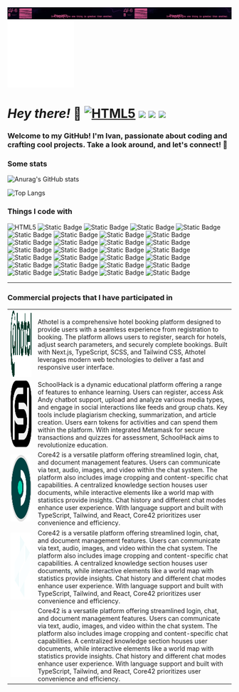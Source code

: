 <img alt="LG6" src="/lg-6.png">
<img src="/logos/onDemand.svg" height="150px" />

# _Hey there!_ 👋 <a href="https://www.instagram.com/ivan_chyzh"><img alt="HTML5" src="https://img.shields.io/badge/Instagram-white?style=plastic&logo=instagram&link=https%3A%2F%2Fwww.instagram.com%2Fivan_chyzh%2F"></a> <a href="https://www.linkedin.com/in/ivan-chyzh-8b927722a/"><img src="https://img.shields.io/badge/LinkedIn-white?style=plastic&logo=linkedin&logoColor=blue&link=https%3A%2F%2Fwww.instagram.com%2Fivan_chyzh%2F" /></a> <a href="http://t.me/ivan_chyzh"><img src="https://img.shields.io/badge/Telegram-white?style=plastic&logo=Telegram&logoColor=blue&link=https%3A%2F%2Fwww.instagram.com%2Fivan_chyzh%2F" /></a> <a href="mailto:ivan.chyzh.fe@gmail.com"><img src="https://img.shields.io/badge/ivan.chyzh.fe@gmail.com-gray?style=plastic&logo=gmail" /></a>

### Welcome to my GitHub! I'm Ivan, passionate about coding and crafting cool projects. Take a look around, and let's connect! 🚀

<h3>Some stats</h3>

![Anurag's GitHub stats](https://github-readme-stats.vercel.app/api?username=vanyachyzh&show_icons=true&theme=dracula&bg_color=30,e96443,904e95&title_color=fff&text_color=fff)

![Top Langs](https://github-readme-stats.vercel.app/api/top-langs/?username=vanyachyzh&layout=compact&theme=dracula&bg_color=30,e96443,904e95&title_color=fff&text_color=fff)

<h3>Things I code with</h3>

<p>
<img alt="HTML5" src="https://img.shields.io/badge/HTML5-%23f43f5e?style=flat&logo=html5&labelColor=gray">
<img alt="Static Badge" src="https://img.shields.io/badge/JavaScript-%23ec4899?style=flat&logo=JavaScript&labelColor=gray">
<img alt="Static Badge" src="https://img.shields.io/badge/TypeScript-%23d946ef?style=flat&logo=TypeScript&labelColor=gray">
<img alt="Static Badge" src="https://img.shields.io/badge/React-%23a855f7?style=flat&logo=React&labelColor=gray">
<img alt="Static Badge" src="https://img.shields.io/badge/Next-%238b5cf6?style=flat&logo=next.js&labelColor=gray">
<img alt="Static Badge" src="https://img.shields.io/badge/Redux-%236366f1?style=flat&logo=Redux&labelColor=gray">
<img alt="Static Badge" src="https://img.shields.io/badge/CSS3-%233b82f6?style=flat&logo=CSS3&labelColor=gray">
<img alt="Static Badge" src="https://img.shields.io/badge/Tailwind-%230ea5e9?style=flat&logo=tailwindcss&labelColor=gray">
<img alt="Static Badge" src="https://img.shields.io/badge/SASS-%2306b6d4?style=flat&logo=sass&labelColor=gray">
<img alt="Static Badge" src="https://img.shields.io/badge/Less-%2314b8a6?style=flat&logo=less&labelColor=gray">
<img alt="Static Badge" src="https://img.shields.io/badge/styled%20components-%2322c55e?style=flat&logo=styled%20components&labelColor=gray">
<img alt="Static Badge" src="https://img.shields.io/badge/AntDesign-%2384cc16?style=flat&logo=antdesign&labelColor=gray">
<img alt="Static Badge" src="https://img.shields.io/badge/Material%20UI-%23eab308?style=flat&logo=mui&labelColor=gray">
<img alt="Static Badge" src="https://img.shields.io/badge/Cypress-%23f59e0b?style=flat&logo=Cypress&labelColor=gray">
<img alt="Static Badge" src="https://img.shields.io/badge/Jest-%23f97316?style=flat&logo=jest&labelColor=gray">
<img alt="Static Badge" src="https://img.shields.io/badge/Pusher-%23ef4444?style=flat&logo=Pusher&labelColor=gray">
<img alt="Static Badge" src="https://img.shields.io/badge/Postman-%23f43f5e?style=flat&logo=Postman&labelColor=gray">
<img alt="Static Badge" src="https://img.shields.io/badge/Storybook-%23ec4899?style=flat&logo=Storybook&labelColor=gray">
<img alt="Static Badge" src="https://img.shields.io/badge/GrowhBook-%23d946ef?style=flat">
<img alt="Static Badge" src="https://img.shields.io/badge/i18next-%23a855f7?style=flat&logo=i18next&labelColor=gray">
<img alt="Static Badge" src="https://img.shields.io/badge/GitHub-%238b5cf6?style=flat&logo=GitHub&labelColor=gray">
<img alt="Static Badge" src="https://img.shields.io/badge/GitLab-%236366f1?style=flat&logo=GitLab&labelColor=gray">
<img alt="Static Badge" src="https://img.shields.io/badge/Bitbucket-%233b82f6?style=flat&logo=Bitbucket&labelColor=gray">
<img alt="Static Badge" src="https://img.shields.io/badge/SQL-%230ea5e9?style=flat&logo=SQL">
<img alt="Static Badge" src="https://img.shields.io/badge/Firebase-%2306b6d4?style=flat&logo=Firebase&labelColor=gray">
<img alt="Static Badge" src="https://img.shields.io/badge/NPM-%2314b8a6?style=flat&logo=npm&labelColor=gray">
<img alt="Static Badge" src="https://img.shields.io/badge/WebSocket-%2310b981?style=flat">
<img alt="Static Badge" src="https://img.shields.io/badge/RESTful%20API-%2322c55e?style=flat">
<img alt="Static Badge" src="https://img.shields.io/badge/Vercel-%2384cc16?style=flat&logo=Vercel&labelColor=gray">
</p>

---

### Commercial projects that I have participated in

<table>
  <tbody>
    <tr>
      <td><img src="/logos/athotel.svg" height="150px" /></td>
      <td>Athotel is a comprehensive hotel booking platform designed to provide users with a seamless experience from registration to booking. The platform allows users to register, search for hotels, adjust search parameters, and securely complete bookings. Built with Next.js, TypeScript, SCSS, and Tailwind CSS, Athotel leverages modern web technologies to deliver a fast and responsive user interface.</td>
    </tr>
    <tr>
      <td><img src="/logos/schoolhack.svg" height="150px" /></td>
      <td>
SchoolHack is a dynamic educational platform offering a range of features to enhance learning. Users can register, access Ask Andy chatbot support, upload and analyze various media types, and engage in social interactions like feeds and group chats. Key tools include plagiarism checking, summarization, and article creation. Users earn tokens for activities and can spend them within the platform. With integrated Metamask for secure transactions and quizzes for assessment, SchoolHack aims to revolutionize education.</td>
    </tr>
    <tr>
      <td><img src="/logos/core42.svg" height="150px" /></td>
      <td>
Core42 is a versatile platform offering streamlined login, chat, and document management features. Users can communicate via text, audio, images, and video within the chat system. The platform also includes image cropping and content-specific chat capabilities. A centralized knowledge section houses user documents, while interactive elements like a world map with statistics provide insights. Chat history and different chat modes enhance user experience. With language support and built with TypeScript, Tailwind, and React, Core42 prioritizes user convenience and efficiency.</td>
    <tr>
      <td><img src="/logos/scholorize.svg" height="150px" /></td>
      <td>
Core42 is a versatile platform offering streamlined login, chat, and document management features. Users can communicate via text, audio, images, and video within the chat system. The platform also includes image cropping and content-specific chat capabilities. A centralized knowledge section houses user documents, while interactive elements like a world map with statistics provide insights. Chat history and different chat modes enhance user experience. With language support and built with TypeScript, Tailwind, and React, Core42 prioritizes user convenience and efficiency.</td>
    <tr>
       <td><img src="/logos/onDemand.svg" height="150px" /></td>
      <td>
Core42 is a versatile platform offering streamlined login, chat, and document management features. Users can communicate via text, audio, images, and video within the chat system. The platform also includes image cropping and content-specific chat capabilities. A centralized knowledge section houses user documents, while interactive elements like a world map with statistics provide insights. Chat history and different chat modes enhance user experience. With language support and built with TypeScript, Tailwind, and React, Core42 prioritizes user convenience and efficiency.</td>
  </tbody>
</table>
